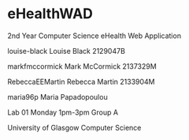 # eHealthWAD
2nd Year Computer Science eHealth Web Application

louise-black  Louise Black  2129047B 

markfmccormick  Mark McCormick 2137329M 

RebeccaEEMartin  Rebecca Martin 2133904M 

maria96p  Maria Papadopoulou 
  
Lab 01 Monday 1pm-3pm Group A
  
University of Glasgow Computer Science
